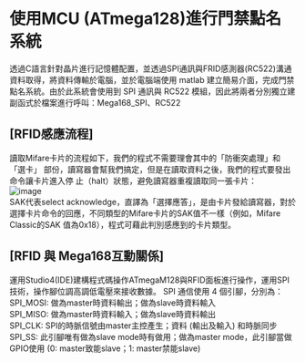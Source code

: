 使用MCU (ATmega128)進行門禁點名系統  
====
透過C語言針對晶片進行記憶體配置，並透過SPI通訊與FRID感測器(RC522)溝通資料取得，將資料傳輸於電腦，並於電腦端使用 matlab 建立簡易介面，完成門禁點名系統。由於此系統會使用到 SPI 通訊與 RC522 模組，因此將兩者分別獨立建副函式於檔案進行呼叫：Mega168_SPI、RC522  

[RFID感應流程]  
------- 
讀取Mifare卡片的流程如下，我們的程式不需要理會其中的「防衝突處理」和「選卡」	部份，讀寫器會幫我們搞定，但是在讀取資料之後，我們的程式要發出命令讓卡片進入停	止（halt）狀態，避免讀寫器重複讀取同一張卡片：  
![image](https://user-images.githubusercontent.com/39979565/229977243-ada4319f-6265-4df6-8b9d-b5feb04f46d7.png)  
SAK代表select acknowledge，直譯為「選擇應答」，是由卡片發給讀寫器，對於選擇卡片命令的回應，不同類型的Mifare卡片的SAK值不一樣（例如，Mifare Classic的SAK	值為0x18），程式可藉此判別感應到的卡片類型。  

[RFID 與 Mega168互動關係]  
------- 
運用Studio4(IDE)建構程式碼操作ATmegaM128與RFID面板進行操作，運用SPI技術，操作腳位調高調低電壓來接收數據。
SPI 通信使用 4 個引腳，分別為： 
SPI_MOSI: 做為master時資料輸出；做為slave時資料輸入  
SPI_MISO: 做為master時資料輸入；做為slave時資料輸出  
SPI_CLK: SPI的時脈信號由master主控產生；資料 (輸出及輸入) 和時脈同步  
SPI_SS: 此引腳唯有做為slave mode時有做用；做為master mode，此引腳當做GPIO使用 (0: master致能slave；1: master禁能slave)  


